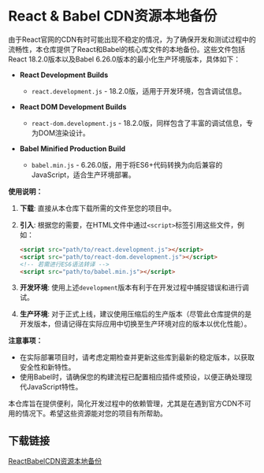 # React & Babel CDN资源本地备份

由于React官网的CDN有时可能出现不稳定的情况，为了确保开发和测试过程中的流畅性，本仓库提供了React和Babel的核心库文件的本地备份。这些文件包括React 18.2.0版本以及Babel 6.26.0版本的最小化生产环境版本，具体如下：

- **React Development Builds**
  - `react.development.js` - 18.2.0版，适用于开发环境，包含调试信息。
  
- **React DOM Development Builds**
  - `react-dom.development.js` - 18.2.0版，同样包含了丰富的调试信息，专为DOM渲染设计。
  
- **Babel Minified Production Build**
  - `babel.min.js` - 6.26.0版，用于将ES6+代码转换为向后兼容的JavaScript，适合生产环境部署。

**使用说明：**

1. **下载**: 直接从本仓库下载所需的文件至您的项目中。
   
2. **引入**: 根据您的需要，在HTML文件中通过`<script>`标签引用这些文件，例如：
   ```html
   <script src="path/to/react.development.js"></script>
   <script src="path/to/react-dom.development.js"></script>
   <!-- 若需进行ES6语法转译 -->
   <script src="path/to/babel.min.js"></script>
   ```

3. **开发环境**: 使用上述`development`版本有利于在开发过程中捕捉错误和进行调试。
4. **生产环境**: 对于正式上线，建议使用压缩后的生产版本（尽管此仓库提供的是开发版本，但请记得在实际应用中切换至生产环境对应的版本以优化性能）。

**注意事项：**

- 在实际部署项目时，请考虑定期检查并更新这些库到最新的稳定版本，以获取安全性和新特性。
- 使用Babel时，请确保您的构建流程已配置相应插件或预设，以便正确处理现代JavaScript特性。

本仓库旨在提供便利，简化开发过程中的依赖管理，尤其是在遇到官方CDN不可用的情况下。希望这些资源能对您的项目有所帮助。

## 下载链接

[ReactBabelCDN资源本地备份](https://pan.quark.cn/s/1d54e35186b4)